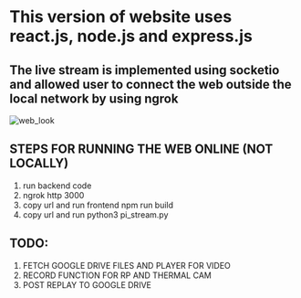 # This version of website uses react.js, node.js and express.js
## The live stream is implemented using socketio and allowed user to connect the web outside the local network by using ngrok

![web_look](https://github.com/user-attachments/assets/db0c3a0b-20e7-4aa2-8878-187cff6563f9)

## STEPS FOR RUNNING THE WEB ONLINE (NOT LOCALLY)
1. run backend code
2. ngrok http 3000
3. copy url and run frontend npm run build
4. copy url and run python3 pi_stream.py


## TODO:
1. FETCH GOOGLE DRIVE FILES AND PLAYER FOR VIDEO
2. RECORD FUNCTION FOR RP AND THERMAL CAM
3. POST REPLAY TO GOOGLE DRIVE
